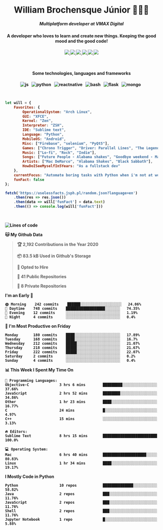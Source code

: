 <h1 align="center">William Brochensque Júnior 👨🏼‍💻</h1>

<h5 align="center">Multiplatform developer at VMAX Digital</h5>
<h4 align="center">A developer who loves to learn and create new things. Keeping the good mood and the good code!<h4/>

<p align="center">
	<a href="https://gist.github.com/willnaoosmith">
		<img src="https://img.shields.io/badge/-Github-000?style=for-the-badge&logo=Github&logoColor=white" />
	</a>
	<a href="https://stackoverflow.com/users/story/12368797">
		<img src="https://img.shields.io/badge/-Stackoverflow-4CA143?style=for-the-badge&logo=Stackoverflow&logoColor=white" />
	</a>
	<a href="mailto:brochensquewill@protonmail.com">
		<img src="https://img.shields.io/badge/protonmail-%238B89CC.svg?&style=for-the-badge&logo=protonmail&logoColor=white" />
	</a>
	<a href="https://www.facebook.com/willnaoosmith">
		<img src="https://img.shields.io/badge/facebook-%231877F2.svg?&style=for-the-badge&logo=facebook&logoColor=white" />
	</a>
	<a href="https://twitter.com/willnaoosmit">
		<img src="https://img.shields.io/badge/twitter-%231DA1F2.svg?&style=for-the-badge&logo=twitter&logoColor=white" />
	</a>
	<a href="https://open.spotify.com/playlist/7vH3uawXW4r3mX2NNglmeI?si=Fcrr0zmITmylmWQLg5ANgQ">
		<img src="https://img.shields.io/badge/spotify-%231ED760.svg?&style=for-the-badge&logo=spotify&logoColor=white" />
	</a>
</p>

<br>

<h4 align="center">Some technologies, languages and frameworks<h4/>
	
<p align="center">
	<img src="https://img.shields.io/badge/javascript%20-%23323330.svg?&style=for-the-badge&logo=javascript&logoColor=%23F7DF1E" alt="js" />&nbsp;&nbsp;
	<img src="https://img.shields.io/badge/python%20-%2314354C.svg?&style=for-the-badge&logo=python&logoColor=white" alt="python" />&nbsp;&nbsp;
	<img src="https://img.shields.io/badge/react_native%20-%2320232a.svg?&style=for-the-badge&logo=react&logoColor=%2361DAFB" alt="reactnative" />&nbsp;&nbsp;
	<img src="https://img.shields.io/badge/shell_script%20-%23121011.svg?&style=for-the-badge&logo=gnu-bash&logoColor=white" alt="bash" />&nbsp;&nbsp;
	<img src="https://img.shields.io/badge/flask%20-%23000.svg?&style=for-the-badge&logo=flask&logoColor=white" alt="flask" />&nbsp;&nbsp;
	<img src="https://img.shields.io/badge/MongoDB-%234ea94b.svg?&style=for-the-badge&logo=mongodb&logoColor=white" alt="mongo" />&nbsp;&nbsp;
</p>

<br>

```javascript
let will = {
    Favorites: {
    	OperationalSystem: "Arch Linux",
        GUI: "XFCE",
        Kernel: "Zen",
        Interpreter: "ZSH",
    	IDE: "Sublime text",
    	Language: "Python",
    	MobileOS: "Android",
    	Misc: ["Firebase", "selenium", "PyQt5"],
    	Games: ["Chrono Trigger", "Driver: Parallel Lines", "The Legend of Zelda: The Minish Cap", "Some kaizos"],
    	Music: ["Lo-fi", "Rock", "Indie"],
    	Songs: ["Future People - Alabama shakes", "Goodbye weekend - Mac DeMarco", "N.I.B - Black Sabbath"],
    	Artists: ["Mac DeMarco", "Alabama Shakes", "Black Sabbath"],
    	HowDoISeeMyselfIn5Years: "As a fullstack dev"
    },
    currentFocus: "Automate boring tasks with Python when i'm not at work",
    funFact: false
};

fetch('https://uselessfacts.jsph.pl/random.json?language=en')
	.then(res => res.json())
	.then(data => will['funFact'] = data.text)
	.then(() => console.log(will['funFact']))
```

<br>

<!--START_SECTION:waka-->
![Lines of code](https://img.shields.io/badge/From%20Hello%20World%20I%27ve%20Written-16.0%20million%20lines%20of%20code-blue)

**🐱 My Github Data** 

> 🏆 2,192 Contributions in the Year 2020
 > 
> 📦 83.5 kB Used in Github's Storage 
 > 
> 💼 Opted to Hire
 > 
> 📜 41 Public Repositories
 > 
> 🔑 8 Private Repositories 

**I'm an Early 🐤** 

```text
🌞 Morning    242 commits    ██████░░░░░░░░░░░░░░░░░░░   24.06% 
🌆 Daytime    748 commits    ██████████████████░░░░░░░   74.35% 
🌃 Evening    12 commits     ░░░░░░░░░░░░░░░░░░░░░░░░░   1.19% 
🌙 Night      4 commits      ░░░░░░░░░░░░░░░░░░░░░░░░░   0.4%

```
📅 **I'm Most Productive on Friday** 

```text
Monday       180 commits    ████░░░░░░░░░░░░░░░░░░░░░   17.89% 
Tuesday      168 commits    ████░░░░░░░░░░░░░░░░░░░░░   16.7% 
Wednesday    212 commits    █████░░░░░░░░░░░░░░░░░░░░   21.07% 
Thursday     218 commits    █████░░░░░░░░░░░░░░░░░░░░   21.67% 
Friday       222 commits    █████░░░░░░░░░░░░░░░░░░░░   22.07% 
Saturday     2 commits      ░░░░░░░░░░░░░░░░░░░░░░░░░   0.2% 
Sunday       4 commits      ░░░░░░░░░░░░░░░░░░░░░░░░░   0.4%

```


📊 **This Week I Spent My Time On** 

```text
💬 Programming Languages: 
Objective-C              3 hrs 6 mins        █████████░░░░░░░░░░░░░░░░   37.66% 
JavaScript               2 hrs 52 mins       ████████░░░░░░░░░░░░░░░░░   34.86% 
Other                    1 hr 23 mins        ████░░░░░░░░░░░░░░░░░░░░░   16.77% 
C                        24 mins             █░░░░░░░░░░░░░░░░░░░░░░░░   4.97% 
C++                      15 mins             ░░░░░░░░░░░░░░░░░░░░░░░░░   3.13%

🔥 Editors: 
Sublime Text             8 hrs 15 mins       █████████████████████████   100.0%

💻 Operating System: 
Mac                      6 hrs 40 mins       ████████████████████░░░░░   80.83% 
Linux                    1 hr 34 mins        ████░░░░░░░░░░░░░░░░░░░░░   19.17%

```

**I Mostly Code in Python** 

```text
Python                   10 repos            ██████████████░░░░░░░░░░░   58.82% 
Java                     2 repos             ███░░░░░░░░░░░░░░░░░░░░░░   11.76% 
JavaScript               2 repos             ███░░░░░░░░░░░░░░░░░░░░░░   11.76% 
Shell                    2 repos             ███░░░░░░░░░░░░░░░░░░░░░░   11.76% 
Jupyter Notebook         1 repo              █░░░░░░░░░░░░░░░░░░░░░░░░   5.88%

```



<!--END_SECTION:waka-->
